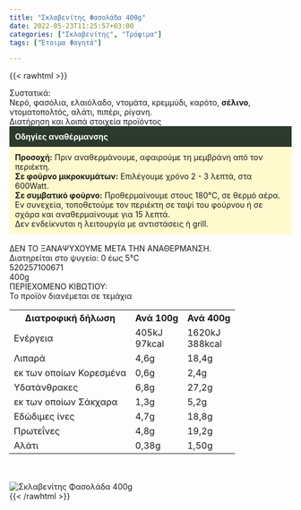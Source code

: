 ```yaml
---
title: "Σκλαβενίτης Φασολάδα 400g"
date: 2022-05-23T11:25:57+03:00
categories: ["Σκλαβενίτης", "Τρόφιμα"]
tags: ["Έτοιμα Φαγητά"]

---
```

{{< rawhtml >}}

<div class="sload479"><div class="product"><div id="sistatika">Συστατικά:</div><div class="alltext">Νερό, φασόλια, ελαιόλαδο, ντομάτα, κρεμμύδι, καρότο, <b>σέλινο</b>, ντοματοπολτός, αλάτι, πιπέρι, ρίγανη.</div><div id="loipa">Διατήρηση και λοιπά στοιχεία προϊόντος</div><div class="alltext"><div style="background:#2b3a2d;padding:10px;color:#fff"><b>Οδηγίες αναθέρμανσης</b></div><div style="background:#ffface;padding:10px;"><b>Προσοχή:</b> Πριν αναθερμάνουμε, αφαιρούμε τη μεμβράνη από τον περιέκτη.<br><b>Σε φούρνο μικροκυμάτων:</b> Επιλέγουμε χρόνο 2 - 3 λεπτά, στα 600Watt.<br><b>Σε συμβατικό φούρνο:</b> Προθερμαίνουμε στους 180°C, σε θερμό αέρα. Εν συνεχεία, τοποθετούμε τον περιέκτη σε ταψί του φούρνου ή σε σχάρα και αναθερμαίνουμε για 15 λεπτά.<br>Δεν ενδείκνυται η λειτουργία με αντιστάσεις ή grill.</div><br>ΔΕΝ ΤΟ ΞΑΝΑΨΥΧΟΥΜΕ ΜΕΤΑ ΤΗΝ ΑΝΑΘΕΡΜΑΝΣΗ.<br>Διατηρείται στο ψυγείο: 0 έως 5°C<br></div><div id="barcode"><div id="barimage1"></div><span id="bartext">520257100671</span></div><div id="varos"><div id="varosimage1"></div><span id="varostext">400g</span></div><div id="kivotio">ΠΕΡΙΕΧΟΜΕΝΟ ΚΙΒΩΤΙΟΥ:<br>Το προϊόν διανέμεται σε τεμάχια</div><div class="tabout"><table id="diatable"><tbody><tr><th>Διατροφική δήλωση</th><th>Ανά 100g</th><th>Ανά 400g</th></tr><tr><td class="texr2">Ενέργεια</td><td class="texr">405kJ<br>97kcal</td><td class="texr">1620kJ<br>388kcal</td></tr><tr><td class="texr2">Λιπαρά</td><td class="texr">4,6g</td><td class="texr">18,4g</td></tr><tr><td class="gray">εκ των οποίων Κορεσµένα</td><td class="gray2">0,6g</td><td class="gray2">2,4g</td></tr><tr><td class="texr2">Yδατάνθρακες</td><td class="texr">6,8g</td><td class="texr">27,2g</td></tr><tr><td class="gray">εκ των οποίων Σάκχαρα</td><td class="gray2">1,3g</td><td class="gray2">5,2g</td></tr><tr><td class="texr2">Eδώδιμες ίνες</td><td class="texr">4,7g</td><td class="texr">18,8g</td></tr><tr><td class="texr2">Πρωτεΐνες</td><td class="texr">4,8g</td><td class="texr">19,2g</td></tr><tr><td class="texr2">Αλάτι</td><td class="texr">0,38g</td><td class="texr">1,50g</td></tr></tbody></table></div><br><br><div class="pimg"><img alt="Σκλαβενίτης Φασολάδα 400g" title="Σκλαβενίτης Φασολάδα 400g" src="/media/images/sklavenitis-fasolada-400g.jpg"></div></div></div>
{{< /rawhtml >}}


